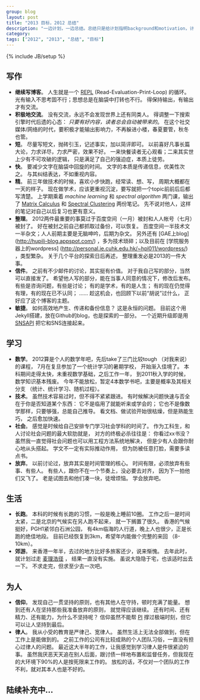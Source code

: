 ```yaml
---
group: blog
layout: post
title: "2013 目标，2012 总结"
description: "一边计划，一边总结。总结只是给计划指明background和motivation，计划才是根本。"
category: 
tags: ["2012", "2013", "总结", "目标"]
---
```

{% include JB/setup %}

## 写作

   * **继续写博客**。
   人生就是一个
   [REPL](http://www.gigamonkeys.com/book/lather-rinse-repeat-a-tour-of-the-repl.html)
   (Read-Evaluation-Print-Loop) 
   的循环。
   光有输入不思考固不行；思想总是在脑袋中打转也不行。
   得保持输出，有输出才有交流。
   * **积极地交流**。
   没有交流，永远不会发现世界上还有同类人。
   得调整一下搜索引擎时代后遗的心态：
   _只要有好内容，读者总会自动被带来的_。
   在这个社交媒体/网络的时代，要积极才能输出影响力，不再躲进小楼，春夏要管，秋冬也管。
   * **短**。 
   尽量写短文，抛砖引玉，记述事实，加以简评即可。
   以前喜好凡事长篇大论，力求详尽，力求严密，效果不好。
   一来快餐读者无心观看；二来其实世上少有不可攻破的逻辑，
   只是满足了自己的强迫症，本质上徒劳。
   * **快**。
   要减少文字在脑袋中回旋的时间。
   文字的本质是传递信息，优美性次之。
   与其纠结表达，不如重视内容。
   * **精**。
   前三年做技术的时候，喜欢小步快跑，经常读、想、写，
   周期大概都在一天的样子。
   现在做学术，应该更重视沉淀，要写就把一个topic前前后后都写清楚。
   上学期乘着
   _machine learning_
   和
   _spectral algorithm_
   两门课，输出了
   [Matrix Calculus](https://github.com/hupili/tutorial/tree/master/matrix-calculus)
   和
   [Spectral Clustering](https://github.com/hupili/tutorial/tree/master/spectral-clustering)
   两份笔记。
   先不说对他人，这样的笔记对自己以后复习也更有意义。
   * **整理**。
   2012两件最重要的事莫过于百度空间（一月）被封和人人帐号（七月）被封了。
   好在被封之前自己都抓取过备份，可以恢复。
   百度空间一半技术文一半杂文；人人前期主要是无脑呻吟，后期为杂文。
   另外还有
   [GAE上blog]
   (http://hupili-blog.appspot.com/)
   ，多为技术琐碎；以及目前在
   [学院服务器上的wordpress]
   (http://personal.ie.cuhk.edu.hk/~hpl011/wordpress/)
   ，类型繁杂。
   关于几个平台的探索日后再述，
   整理重发必是2013的一件大事。
   * **信件**。
   之前有不少邮件的讨论，其实挺有价值。
   对于我自己写的部分，当然可以直接发了。
   希望他人写的部分，能在当事人同意的情况下，修改后发布。
   有些是咨询问题，有些是讨论；
   有的是学术，有的是人生；
   有的现在仍觉得有理，有的现在已不认同；
   ……
   趁这机会，也回顾下以前“胡说”过什么，
   正好应了这个博客的主题。
   * **敏捷**。
   如何高效地产生、传递和备份信息？
   这是永恒的问题。
   目前这个用Jekyll搭建，放在Github的blog，也是探索的一部分。
   一个近期升级即是用
   [SNSAPI](https://github.com/hupili/snsapi/)
   把它和SNS连接起来。

## 学习

   * **数学**。
   2012算是个人的数学年吧，先后take了三门比较tough
   （对我来说）的课程，
   7月在复旦参加了一个统计学习的暑期学校，
   开始渐入佳境了。
   本科期间走得太快，未重视数学基础，之后工作一年，
   到2011秋入学的时候，数学知识基本残废。
   今年不能放松，暂定4本数学书吧，主要是概率及其相关分支
   （统计、统计学习、随机过程）。
   * **技术**。
   虽然技术容易过时，但不得不紧紧跟进。
   有时候解决问题快速与否全在于你是否知道某个东西：
   它不是临用了就能听来或学会的；
   它也不是像数学那样，只要够强，总能自己推导。
   看文档、做试验开始很枯燥，但是熟能生巧，
   之后愈加快速。
   * **社会**。
   感觉是时候给自己安排专门学习社会学科的时间了。
   作为工科生，和人讨论社会问题的最大软肋就是，
   对方的终极必杀往往是：
   你看过xx书没？
   虽然我一直觉得社会问题也可以用工程方法系统地解决，
   但是少有人会跟你耐心地从头搭起。
   学文不一定有实际推动作用，
   但为防被任意打脸，需要多读点书。
   * **放弃**。
   以前讨论过，放弃其实是时间管理的核心。
   时间有限，必须放弃有些事、有些人。
   有些人，跟你不在一个节奏上，没必要去对齐，
   因为下一拍他们又飞了。
   老是试图去和他们凑一块，徒增烦恼。
   学会放弃吧。
   
## 生活

   * **长跑**。
   本科的时候有长跑的习惯，一般是晚上睡前10圈。
   工作之后一是时间太紧，二是北京的气候实在另人跑不起来，
   就一下搁置了很久。
   香港的气候挺好，PGH1紧邻白石洲公园，
   有4km临海的人行道，晚上人也很少，正是长跑的绝佳地段。
   目前已经恢复到3km，希望年内能做个完整的来回 （8-10km）。
   * **郊游**。
   来香港一年半，去过的地方比好多旅客还少，说来惭愧。
   去年此时，就计划过走
   [麦理浩径](http://zh.wikipedia.org/wiki/%E9%BA%A5%E7%90%86%E6%B5%A9%E5%BE%91)
   ，
   结果一直没有实施。
   虽说大隐隐于宅，也该适时出去一下。
   不求走完，但求至少去一次吧。

## 为人

   * **信仰**。
   发现自己一贯坚持的原则，也有其他人在守持，顿时充满了能量。
   想到还有人在坚持那些我准备放弃的原则，
   就觉得应该继续。
   还有时间、还有精力、还有能力，为什么不坚持呢？
   信仰虽然不能帮
   [PI](http://zh.wikipedia.org/zh-hk/%E5%B0%91%E5%B9%B4Pi%E7%9A%84%E5%A5%87%E5%B9%BB%E6%BC%82%E6%B5%81_%28%E7%94%B5%E5%BD%B1%29)
   撑过极端时刻，但它可以让人坚持到最后。
   * **律人**。
   我从小受的教育是严律己、宽律人。
   虽然生活上无法全部做到，但在工作上是能做到的。
   之前工作的公司有比较成熟的个人团队习俗，一直没有担心过律人的问题。
   最近这大半年的工作，让我感觉到学习律人是件很紧迫的事。
   虽然我厌恶天天追在别人后面，跟讨债一样地布置和监督任务，但我现在的大环境下90%的人是按死限来工作的。
   放松的话，不仅对一个团队的工作不利，就对其本人也是不好的。

## 陆续补充中...
